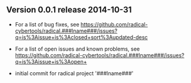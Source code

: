 
Version 0.0.1 release                                                 2014-10-31
--------------------------------------------------------------------------------

* For a list of bug fixes, see 
  https://github.com/radical-cybertools/radical.###lname###/issues?q=is%3Aissue+is%3Aclosed+sort%3Aupdated-desc
* For a list of open issues and known problems, see
  https://github.com/radical-cybertools/radical.###lname###/issues?q=is%3Aissue+is%3Aopen+
  
* initial commit for radical project '###lname###'

